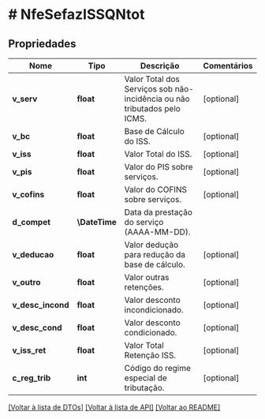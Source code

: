 # # NfeSefazISSQNtot

## Propriedades

Nome | Tipo | Descrição | Comentários
------------ | ------------- | ------------- | -------------
**v_serv** | **float** | Valor Total dos Serviços sob não-incidência ou não tributados pelo ICMS. | [optional]
**v_bc** | **float** | Base de Cálculo do ISS. | [optional]
**v_iss** | **float** | Valor Total do ISS. | [optional]
**v_pis** | **float** | Valor do PIS sobre serviços. | [optional]
**v_cofins** | **float** | Valor do COFINS sobre serviços. | [optional]
**d_compet** | **\DateTime** | Data da prestação do serviço  (AAAA-MM-DD). |
**v_deducao** | **float** | Valor dedução para redução da base de cálculo. | [optional]
**v_outro** | **float** | Valor outras retenções. | [optional]
**v_desc_incond** | **float** | Valor desconto incondicionado. | [optional]
**v_desc_cond** | **float** | Valor desconto condicionado. | [optional]
**v_iss_ret** | **float** | Valor Total Retenção ISS. | [optional]
**c_reg_trib** | **int** | Código do regime especial de tributação. | [optional]

[[Voltar à lista de DTOs]](../../README.md#models) [[Voltar à lista de API]](../../README.md#endpoints) [[Voltar ao README]](../../README.md)
